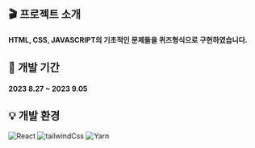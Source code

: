 ## 🎬 프로젝트 소개
#### HTML, CSS, JAVASCRIPT의 기초적인 문제들을 퀴즈형식으로 구현하였습니다. 

## 📅 개발 기간
#### 2023 8.27 ~ 2023 9.05

## 💡 개발 환경

![React](https://img.shields.io/badge/react-%2320232a.svg?style=for-the-badge&logo=react&logoColor=%2361DAFB)
![tailwindCss](https://img.shields.io/badge/tailwindcss-%2338B2AC.svg?style=for-the-badge&logo=tailwind-css&logoColor=white)
![Yarn](https://img.shields.io/badge/yarn-%232C8EBB.svg?style=for-the-badge&logo=yarn&logoColor=white)
